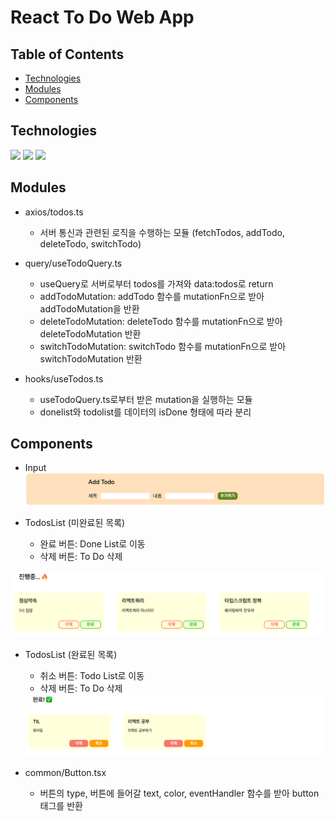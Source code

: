 # React To Do Web App

<!-- > Outline a brief description of your project. -->
<!-- > Live demo [_here_](https://www.example.com). -->

## Table of Contents

- [Technologies](#technologies)
- [Modules](#Modules)
- [Components](#Components)

## Technologies

<img src = "https://img.shields.io/badge/TypeScript-007ACC?style=for-the-badge&logo=typescript&logoColor=white" />&nbsp;<img src = "https://img.shields.io/badge/React-20232A?style=for-the-badge&logo=react&logoColor=61DAFB"/>&nbsp;<img src = "https://img.shields.io/badge/styled--components-DB7093?style=for-the-badge&logo=styled-components&logoColor=white"/>

## Modules

- axios/todos.ts

  - 서버 통신과 관련된 로직을 수행하는 모듈 (fetchTodos, addTodo, deleteTodo, switchTodo)

- query/useTodoQuery.ts

  - useQuery로 서버로부터 todos를 가져와 data:todos로 return
  - addTodoMutation: addTodo 함수를 mutationFn으로 받아 addTodoMutation을 반환
  - deleteTodoMutation: deleteTodo 함수를 mutationFn으로 받아 deleteTodoMutation 반환
  - switchTodoMutation: switchTodo 함수를 mutationFn으로 받아 switchTodoMutation 반환

- hooks/useTodos.ts
  - useTodoQuery.ts로부터 받은 mutation을 실행하는 모듈
  - donelist와 todolist를 데이터의 isDone 형태에 따라 분리

## Components

- Input
  <img src = "./src/assets/addform.png"/>

- TodosList (미완료된 목록)
  - 완료 버튼: Done List로 이동
  - 삭제 버튼: To Do 삭제
<img src = "./src/assets/todoList.png"/>

- TodosList (완료된 목록)
  - 취소 버튼: Todo List로 이동
  - 삭제 버튼: To Do 삭제
  <img src = "./src/assets/doneList.png"/>

- common/Button.tsx
  - 버튼의 type, 버튼에 들어갈 text, color, eventHandler 함수를 받아 button 태그를 반환
